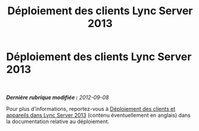 ﻿---
title: Déploiement des clients Lync Server 2013
TOCTitle: Déploiement des clients Lync Server 2013
ms:assetid: c80a245e-df41-4d61-bd54-bf87b1757819
ms:mtpsurl: https://technet.microsoft.com/fr-fr/library/JJ205255(v=OCS.15)
ms:contentKeyID: 49298802
ms.date: 05/20/2016
mtps_version: v=OCS.15
ms.translationtype: HT
---

# Déploiement des clients Lync Server 2013

 

_**Dernière rubrique modifiée :** 2012-09-08_

Pour plus d’informations, reportez-vous à [Déploiement des clients et appareils dans Lync Server 2013](lync-server-2013-deploying-clients-and-devices.md) (contenu éventuellement en anglais) dans la documentation relative au déploiement.


